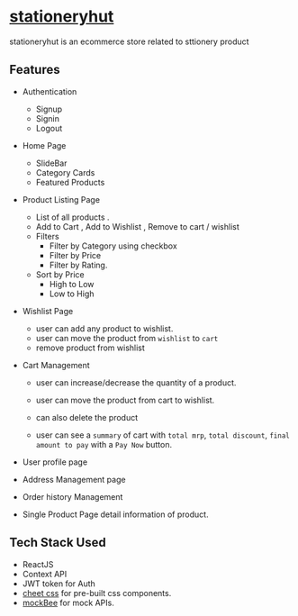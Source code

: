 # [stationeryhut](https://stationery-hut.netlify.app/)

stationeryhut is an ecommerce store related to sttionery product

## Features

- Authentication
  - Signup
  - Signin
  - Logout
- Home Page

  - SlideBar
  - Category Cards
  - Featured Products

- Product Listing Page
  - List of all products .
  - Add to Cart , Add to Wishlist , Remove to cart / wishlist
  - Filters
    - Filter by Category using checkbox
    - Filter by Price
    - Filter by Rating.
  - Sort by Price
    - High to Low
    - Low to High
- Wishlist Page
  - user can add any product to wishlist.
  - user can move the product from `wishlist` to `cart`
  - remove product from wishlist
- Cart Management

  - user can increase/decrease the quantity of a product.
  - user can move the product from cart to wishlist.
  - can also delete the product

  - user can see a `summary` of cart with `total mrp`, `total discount`, `final amount to pay` with a `Pay Now` button.

- User profile page
- Address Management page
- Order history Management

- Single Product Page detail information of product.

## Tech Stack Used

- ReactJS
- Context API
- JWT token for Auth
- [cheet css](https://cheet-css.netlify.app/docs.html) for pre-built css components.
- [mockBee](https://mockbee.netlify.app/docs/introduction/) for mock APIs.
